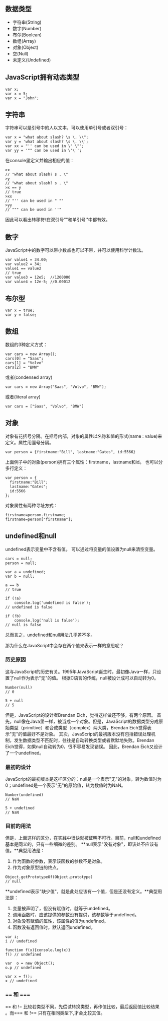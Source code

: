 ## 数据类型
- 字符串(String)
- 数字(Number)
- 布尔(Boolean)
- 数组(Array)
- 对象(Object)
- 空(Null)
- 未定义(Undefined)

## JavaScript拥有动态类型
```
var x;
var x = 5;
var x = "John";
```

## 字符串
字符串可以是引号中的人以文本，可以使用单引号或者双引号：
```
var x = "what about slash? \s \. \\";
var y = 'what about slash? \s \. \\';
var xx = "'' can be used in \" \"";
var yy = '"" can be used in \'\'';
```

在console里定义并输出相应的值：
```
>x
// "what about slash? s . \"
>y
// "what about slash? s . \"
>x == y
// true
>xx
// "'' can be used in " ""
>yy
// """ can be used in ''"
```
因此可以看出转移符\在双引号""和单引号''中都有效。

## 数字
JavaScript中的数字可以带小数点也可以不带，并可以使用科学计数法。
```
var value1 = 34.00;
var value2 = 34;
value1 == value2
// true
var value3 = 12e5;  //1200000
var value4 = 12e-5; //0.00012
```

## 布尔型
```
var x = true;
var y = false;
```

## 数组
数组的3种定义方式：
```
var cars = new Array();
cars[0] = "Saas";
cars[1] = "Volvo"
cars[2] = "BMW"
```
或者(condensed array)

`var cars = new Array("Saas", "Volvo", "BMW");`

或者(literal array)

`var cars = ["Saas", "Volvo", "BMW"]`

## 对象
对象有花括号分隔。在括号内部，对象的属性以名称和值的形式(name :   value)来定义。属性用逗号分隔。

`var person = {firstname:"Bill", lastname:"Gates", id:5566}`

上面例子中的对象(person)拥有三个属性：firstname，lastname和id。
也可以分多行定义：
```
var person = {
  firstname:"Bill";
  lastname:"Gates";
  id:5566
};
```
对象属性有两种寻址方式：
```
firstname=person.firstname;
firstname=person["firstname"];
```

## undefined和null
undefined表示变量中不含有值。
可以通过将变量的值设置为null来清空变量。
```
cars = null;
person = null;

var a = undefined;
var b = null;

a == b
// true

if (!a)
    console.log('undefined is false');
// undefined is false

if (!b)
    console.log('null is false');
// null is false

```
总而言之，undefined和null用法几乎差不多。

那为什么在JavaScript中会存在两个值来表示一样的意思呢？
### 历史原因
这与JavaScript的历史有关。1995年JavaScript诞生时，最初像Java一样，只设置了null作为表示"无"的值。
根据C语言的传统，null被设计成可以自动转为0。
```
Number(null)
// 0

5 + null
// 5
```
但是，JavaScript的设计者Brendan Eich，觉得这样做还不够，有两个原因。
首先，null像在Java里一样，被当成一个对象。但是，JavaScript的数据类型分成原始类型（primitive）和合成类型（complex）两大类，Brendan Eich觉得表示"无"的值最好不是对象。
其次，JavaScript的最初版本没有包括错误处理机制，发生数据类型不匹配时，往往是自动转换类型或者默默地失败。Brendan Eich觉得，如果null自动转为0，很不容易发现错误。
因此，Brendan Eich又设计了一个undefined。

### 最初的设计
JavaScript的最初版本是这样区分的：null是一个表示"无"的对象，转为数值时为0；undefined是一个表示"无"的原始值，转为数值时为NaN。
```
Number(undefined)
// NaN

5 + undefined
// NaN
```
### 目前的用法
但是，上面这样的区分，在实践中很快就被证明不可行。目前，null和undefined基本是同义的，只有一些细微的差别。
**null表示"没有对象"，即该处不应该有值。**典型用法是：

1. 作为函数的参数，表示该函数的参数不是对象。
2. 作为对象原型链的终点。

```
Object.getPrototypeOf(Object.prototype)
// null
```
**undefined表示"缺少值"，就是此处应该有一个值，但是还没有定义。**典型用法是：

1. 变量被声明了，但没有赋值时，就等于undefined。
2. 调用函数时，应该提供的参数没有提供，该参数等于undefined。
3. 对象没有赋值的属性，该属性的值为undefined。
4. 函数没有返回值时，默认返回undefined。

```
var i;
i // undefined

function f(x){console.log(x)}
f() // undefined

var  o = new Object();
o.p // undefined

var x = f();
x // undefined
```

### == 和 ===
== 和 != 比较若类型不同，先偿试转换类型，再作值比较，最后返回值比较结果 。而=== 和 !== 只有在相同类型下,才会比较其值。
